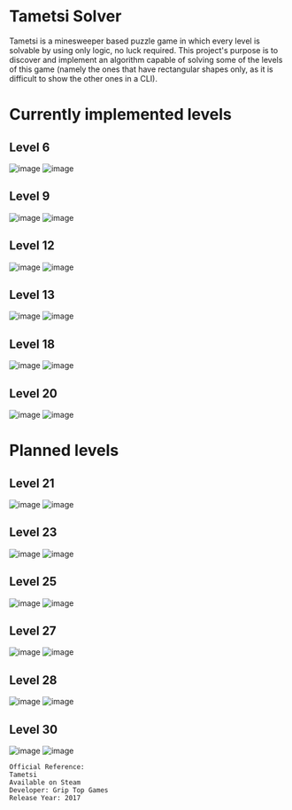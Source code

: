 # Tametsi Solver

Tametsi is a minesweeper based puzzle game in which every level is solvable by using only logic, no luck required.
This project's purpose is to discover and implement an algorithm capable of solving some of the levels of this game (namely the ones that have rectangular shapes only, as it is difficult to show the other ones in a CLI).

# Currently implemented levels

## Level 6
![image](./resources/level6_unsolved.png)
![image](./resources/level6_solved.png)

## Level 9
![image](./resources/level9_unsolved.png)
![image](./resources/level9_solved.png)

## Level 12
![image](./resources/level12_unsolved.png)
![image](./resources/level12_solved.png)

## Level 13
![image](./resources/level13_unsolved.png)
![image](./resources/level13_solved.png)

## Level 18
![image](./resources/level18_unsolved.png)
![image](./resources/level18_solved.png)

## Level 20
![image](./resources/level20_unsolved.png)
![image](./resources/level20_solved.png)

# Planned levels

## Level 21
![image](./resources/level21_unsolved.png)
![image](./resources/level21_solved.png)

## Level 23
![image](./resources/level23_unsolved.png)
![image](./resources/level23_solved.png)

## Level 25
![image](./resources/level25_unsolved.png)
![image](./resources/level25_solved.png)

## Level 27
![image](./resources/level27_unsolved.png)
![image](./resources/level27_solved.png)

## Level 28
![image](./resources/level28_unsolved.png)
![image](./resources/level28_solved.png)

## Level 30
![image](./resources/level30_unsolved.png)
![image](./resources/level30_solved.png)

    Official Reference:
    Tametsi
    Available on Steam
    Developer: Grip Top Games
    Release Year: 2017